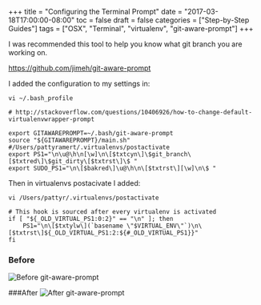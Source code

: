 +++
title = "Configuring the Terminal Prompt"
date = "2017-03-18T17:00:00-08:00"
toc = false
draft = false
categories = ["Step-by-Step Guides"]
tags = ["OSX", "Terminal", "virtualenv", "git-aware-prompt"]
+++

I was recommended this tool to help you know what git branch you are working on.

https://github.com/jimeh/git-aware-prompt

I added the configuration to my settings in:

`vi ~/.bash_profile`

```
# http://stackoverflow.com/questions/10406926/how-to-change-default-virtualenvwrapper-prompt

export GITAWAREPROMPT=~/.bash/git-aware-prompt
source "${GITAWAREPROMPT}/main.sh"
#/Users/pattyramert/.virtualenvs/postactivate
export PS1="\n\u@\h\n[\w]\n\[$txtcyn\]\$git_branch\[$txtred\]\$git_dirty\[$txtrst\]\$ "
export SUDO_PS1="\n\[$bakred\]\u@\h\n\[$txtrst\][\w]\n\$ "
```

Then in virtualenvs postacivate I added:

`vi /Users/pattyr/.virtualenvs/postactivate`

```
# This hook is sourced after every virtualenv is activated
if [ "${_OLD_VIRTUAL_PS1:0:2}" == "\n" ]; then
    PS1="\n\[$txtylw\](`basename \"$VIRTUAL_ENV\"`)\n\[$txtrst\]${_OLD_VIRTUAL_PS1:2:${#_OLD_VIRTUAL_PS1}}"
fi
```

### Before
<img src="http://cdn.smylee.com/images/2017/03/deactive_virtualenv.png" alt="Before git-aware-prompt" title="Before git-aware-prompt">

###After
<img src="http://cdn.smylee.com/images/2017/03/active_virtualenv.png" alt="After git-aware-prompt" title="After git-aware-prompt">
